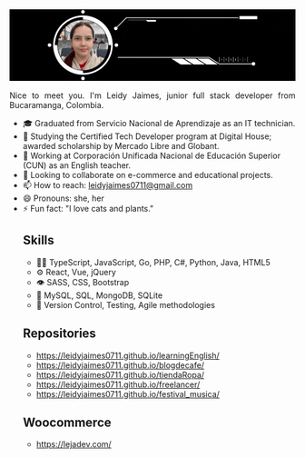 <img src="https://raw.githubusercontent.com/leidyjaimes0711/leidyjaimes0711/main/banner%20github.gif" alt="" title=""/>


<p align="justify">
Nice to meet you. I'm Leidy Jaimes, junior full stack developer from Bucaramanga, Colombia.

</p>

<ul>
<li> 🎓 Graduated from Servicio Nacional de Aprendizaje as an IT technician.</li>
<li>🌱 Studying the Certified Tech Developer program at Digital House; awarded scholarship by Mercado Libre and Globant.</li>
<li>🔭 Working at Corporación Unificada Nacional de Educación Superior (CUN) as an English teacher.</li>
<li>👯 Looking to collaborate on e-commerce and educational projects.</li>
<li> 📫 How to reach: <a href="mailto: leidyjaimes0711@gmail.com">leidyjaimes0711@gmail.com</a></li>
<li>😄 Pronouns: she, her</li>
<li>⚡ Fun fact: "I love cats and plants."</li>

## Skills
- 👨‍💻 TypeScript, JavaScript, Go, PHP, C#, Python, Java, HTML5
- ⚙️ React, Vue, jQuery
- 👁️ SASS, CSS, Bootstrap
- 💽 MySQL, SQL, MongoDB, SQLite
- 🧠 Version Control, Testing, Agile methodologies

## Repositories
- https://leidyjaimes0711.github.io/learningEnglish/
- https://leidyjaimes0711.github.io/blogdecafe/
- https://leidyjaimes0711.github.io/tiendaRopa/
- https://leidyjaimes0711.github.io/freelancer/
- https://leidyjaimes0711.github.io/festival_musica/

## Woocommerce
- https://lejadev.com/
  

